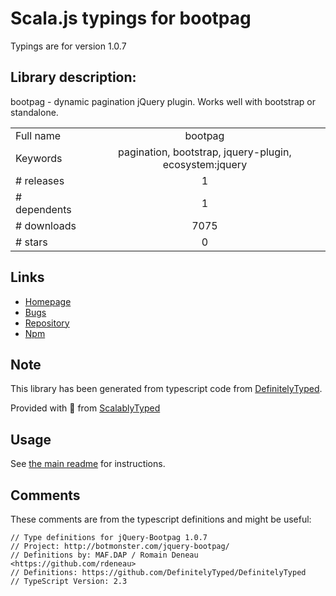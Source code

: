 
# Scala.js typings for bootpag

Typings are for version 1.0.7

## Library description:
bootpag - dynamic pagination jQuery plugin. Works well with bootstrap or standalone.

|                    |                 |
| ------------------ | :-------------: |
| Full name          | bootpag |
| Keywords           | pagination, bootstrap, jquery-plugin, ecosystem:jquery |
| # releases         | 1 |
| # dependents       | 1 |
| # downloads        | 7075 |
| # stars            | 0 |

## Links
- [Homepage](http://botmonster.github.com/jquery-bootpag)
- [Bugs](https://github.com/botmonster/jquery-bootpag/issues)
- [Repository](https://github.com/botmonster/jquery-bootpag)
- [Npm](https://www.npmjs.com/package/bootpag)
    


## Note
This library has been generated from typescript code from [DefinitelyTyped](https://definitelytyped.org).

Provided with :purple_heart: from [ScalablyTyped](https://github.com/oyvindberg/ScalablyTyped)

## Usage
See [the main readme](../../readme.md) for instructions.

## Comments

These comments are from the typescript definitions and might be useful:
```
// Type definitions for jQuery-Bootpag 1.0.7
// Project: http://botmonster.com/jquery-bootpag/
// Definitions by: MAF.DAP / Romain Deneau <https://github.com/rdeneau>
// Definitions: https://github.com/DefinitelyTyped/DefinitelyTyped
// TypeScript Version: 2.3

```

